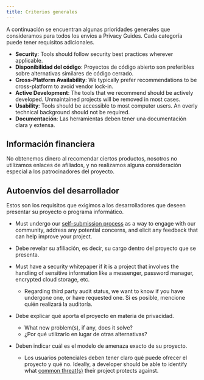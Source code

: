 ```yaml
---
title: Criterios generales
---
```


A continuación se encuentran algunas prioridades generales que consideramos para todos los envíos a Privacy Guides. Cada categoría puede tener requisitos adicionales.

- **Security**: Tools should follow security best practices wherever applicable.
- **Disponibilidad del código**: Proyectos de código abierto son preferibles sobre alternativas similares de código cerrado.
- **Cross-Platform Availability**: We typically prefer recommendations to be cross-platform to avoid vendor lock-in.
- **Active Development**: The tools that we recommend should be actively developed. Unmaintained projects will be removed in most cases.
- **Usability**: Tools should be accessible to most computer users. An overly technical background should not be required.
- **Documentación**: Las herramientas deben tener una documentación clara y extensa.

## Información financiera

No obtenemos dinero al recomendar ciertos productos, nosotros no utilizamos enlaces de afiliados, y no realizamos alguna consideración especial a los patrocinadores del proyecto.

## Autoenvíos del desarrollador

Estos son los requisitos que exigimos a los desarrolladores que deseen presentar su proyecto o programa informático.

- Must undergo our [self-submission process](https://discuss.privacyguides.net/t/about-the-project-showcase-category/114) as a way to engage with our community, address any potential concerns, and elicit any feedback that can help improve your project.

- Debe revelar su afiliación, es decir, su cargo dentro del proyecto que se presenta.

- Must have a security whitepaper if it is a project that involves the handling of sensitive information like a messenger, password manager, encrypted cloud storage, etc.
    - Regarding third party audit status, we want to know if you have undergone one, or have requested one. Si es posible, mencione quién realizará la auditoría.

- Debe explicar qué aporta el proyecto en materia de privacidad.
    - What new problem(s), if any, does it solve?
    - ¿Por qué utilizarlo en lugar de otras alternativas?

- Deben indicar cuál es el modelo de amenaza exacto de su proyecto.
    - Los usuarios potenciales deben tener claro qué puede ofrecer el proyecto y qué no. Ideally, a developer should be able to identify what [common threat(s)](../basics/common-threats.md) their project protects against.
